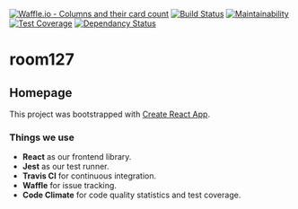 [![Waffle.io - Columns and their card count](https://badge.waffle.io/room127/homepage.svg?columns=all)](https://waffle.io/room127/homepage)
[![Build Status](https://travis-ci.com/room127/homepage.svg?branch=master)](https://travis-ci.com/room127/homepage)
[![Maintainability](https://api.codeclimate.com/v1/badges/be5a8b961d307e23906a/maintainability)](https://codeclimate.com/github/room127/homepage/maintainability)
[![Test Coverage](https://api.codeclimate.com/v1/badges/be5a8b961d307e23906a/test_coverage)](https://codeclimate.com/github/room127/homepage/test_coverage)
[![Dependancy Status](https://david-dm.org/room127/homepage.svg)](https://david-dm.org/room127/homepage)

# room127

## Homepage

This project was bootstrapped with [Create React App](https://github.com/facebookincubator/create-react-app).

### Things we use
- **React** as our frontend library.
- **Jest** as our test runner.
- **Travis CI** for continuous integration.
- **Waffle** for issue tracking.
- **Code Climate** for code quality statistics and test coverage.

